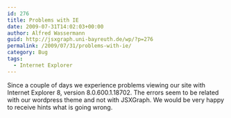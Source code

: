 ```yaml
---
id: 276
title: Problems with IE
date: 2009-07-31T14:02:03+00:00
author: Alfred Wassermann
guid: http://jsxgraph.uni-bayreuth.de/wp/?p=276
permalink: /2009/07/31/problems-with-ie/
category: Bug
tags:
  - Internet Explorer
---
```

Since a couple of days we experience problems viewing our site with Internet Explorer 8, version 8.0.600.1.18702. The errors seem to be related with our wordpress theme and not with JSXGraph. We would be very happy to receive hints what is going wrong.